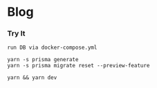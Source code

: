 # Blog

### Try It

```
run DB via docker-compose.yml
```

```
yarn -s prisma generate
yarn -s prisma migrate reset --preview-feature
```

```
yarn && yarn dev
```
